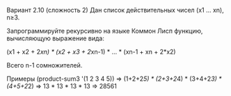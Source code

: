 Вариант 2.10 (сложность 2)
Дан список действительных чисел (x1 ... xn), n≥3.

Запрограммируйте рекурсивно на языке Коммон Лисп функцию, вычисляющую выражение вида:

(x1 + x2 + 2*xn) * (x2 + x3 + 2*xn-1) * ... * (xn-1 + xn + 2*x2)

Всего n-1 сомножителей.

Примеры
(product-sum3 '(1 2 3 4 5)) =>
 (1+2+2*5) * (2+3+2*4) * (3+4+2*3) * (4+5+2*2) =>
 13 * 13 * 13 * 13 => 28561
